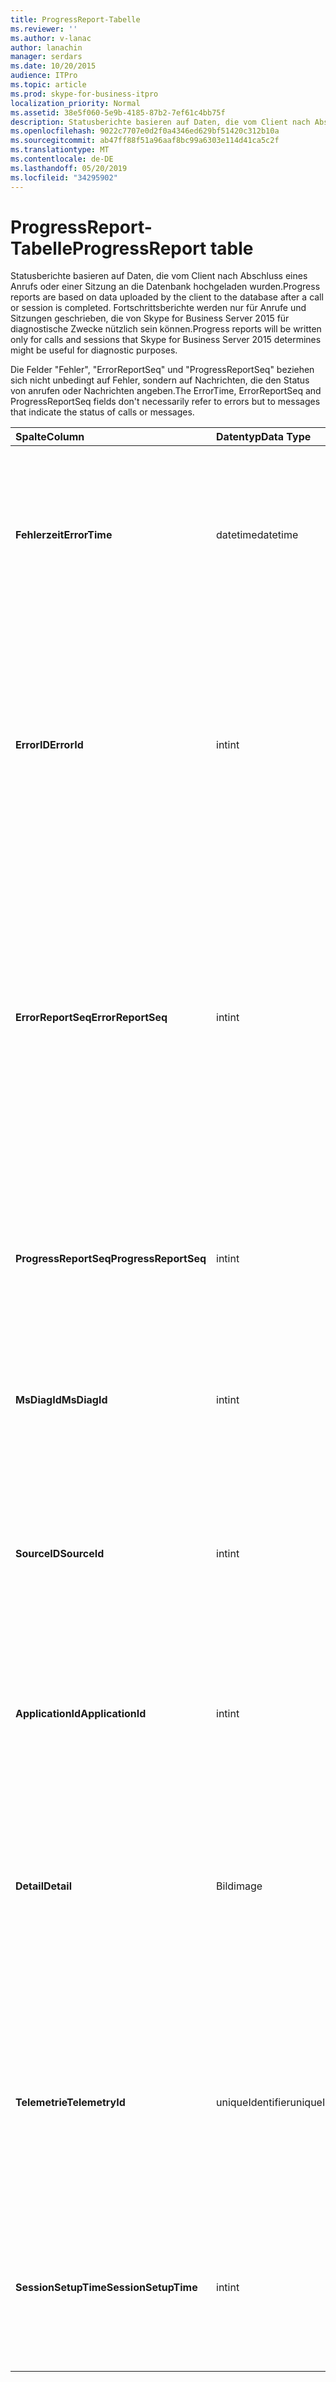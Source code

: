 ```yaml
---
title: ProgressReport-Tabelle
ms.reviewer: ''
ms.author: v-lanac
author: lanachin
manager: serdars
ms.date: 10/20/2015
audience: ITPro
ms.topic: article
ms.prod: skype-for-business-itpro
localization_priority: Normal
ms.assetid: 38e5f060-5e9b-4185-87b2-7ef61c4bb75f
description: Statusberichte basieren auf Daten, die vom Client nach Abschluss eines Anrufs oder einer Sitzung an die Datenbank hochgeladen wurden. Fortschrittsberichte werden nur für Anrufe und Sitzungen geschrieben, die von Skype for Business Server 2015 für diagnostische Zwecke nützlich sein können.
ms.openlocfilehash: 9022c7707e0d2f0a4346ed629bf51420c312b10a
ms.sourcegitcommit: ab47ff88f51a96aaf8bc99a6303e114d41ca5c2f
ms.translationtype: MT
ms.contentlocale: de-DE
ms.lasthandoff: 05/20/2019
ms.locfileid: "34295902"
---
```

# <a name="progressreport-table"></a><span data-ttu-id="62972-104">ProgressReport-Tabelle</span><span class="sxs-lookup"><span data-stu-id="62972-104">ProgressReport table</span></span>
 
<span data-ttu-id="62972-105">Statusberichte basieren auf Daten, die vom Client nach Abschluss eines Anrufs oder einer Sitzung an die Datenbank hochgeladen wurden.</span><span class="sxs-lookup"><span data-stu-id="62972-105">Progress reports are based on data uploaded by the client to the database after a call or session is completed.</span></span> <span data-ttu-id="62972-106">Fortschrittsberichte werden nur für Anrufe und Sitzungen geschrieben, die von Skype for Business Server 2015 für diagnostische Zwecke nützlich sein können.</span><span class="sxs-lookup"><span data-stu-id="62972-106">Progress reports will be written only for calls and sessions that Skype for Business Server 2015 determines might be useful for diagnostic purposes.</span></span>
  
<span data-ttu-id="62972-107">Die Felder "Fehler", "ErrorReportSeq" und "ProgressReportSeq" beziehen sich nicht unbedingt auf Fehler, sondern auf Nachrichten, die den Status von anrufen oder Nachrichten angeben.</span><span class="sxs-lookup"><span data-stu-id="62972-107">The ErrorTime, ErrorReportSeq and ProgressReportSeq fields don't necessarily refer to errors but to messages that indicate the status of calls or messages.</span></span>
  
|<span data-ttu-id="62972-108">**Spalte**</span><span class="sxs-lookup"><span data-stu-id="62972-108">**Column**</span></span>|<span data-ttu-id="62972-109">**Datentyp**</span><span class="sxs-lookup"><span data-stu-id="62972-109">**Data Type**</span></span>|<span data-ttu-id="62972-110">**Schlüssel/Index**</span><span class="sxs-lookup"><span data-stu-id="62972-110">**Key/Index**</span></span>|<span data-ttu-id="62972-111">**Details**</span><span class="sxs-lookup"><span data-stu-id="62972-111">**Details**</span></span>|
|:-----|:-----|:-----|:-----|
|<span data-ttu-id="62972-112">**Fehlerzeit**</span><span class="sxs-lookup"><span data-stu-id="62972-112">**ErrorTime**</span></span> <br/> |<span data-ttu-id="62972-113">datetime</span><span class="sxs-lookup"><span data-stu-id="62972-113">datetime</span></span>  <br/> |<span data-ttu-id="62972-114">Primär, fremd</span><span class="sxs-lookup"><span data-stu-id="62972-114">Primary, Foreign</span></span>  <br/> |<span data-ttu-id="62972-115">Datum und Uhrzeit des Status Fehlerberichts, der diesen Statusbericht enthält.</span><span class="sxs-lookup"><span data-stu-id="62972-115">Date and time of the progress error report that contains this progress report.</span></span> <span data-ttu-id="62972-116">Weitere Informationen finden Sie [in der Tabelle errorreport in Skype for Business Server 2015](errorreport.md) .</span><span class="sxs-lookup"><span data-stu-id="62972-116">See the [ErrorReport table in Skype for Business Server 2015](errorreport.md) for more information.</span></span> <br/> |
|<span data-ttu-id="62972-117">**ErrorID**</span><span class="sxs-lookup"><span data-stu-id="62972-117">**ErrorId**</span></span> <br/> |<span data-ttu-id="62972-118">int</span><span class="sxs-lookup"><span data-stu-id="62972-118">int</span></span>  <br/> |<span data-ttu-id="62972-119">Primär, fremd</span><span class="sxs-lookup"><span data-stu-id="62972-119">Primary, Foreign</span></span>  <br/> |<span data-ttu-id="62972-120">ID-Nummer, die in Verbindung mit Fehlerzeit verwendet wird, ProgressReportSeq, um einen Statusbericht eindeutig zu identifizieren.</span><span class="sxs-lookup"><span data-stu-id="62972-120">ID number used in conjunction with ErrorTime, ProgressReportSeq to uniquely identify a progress report.</span></span> <span data-ttu-id="62972-121">Weitere Informationen finden Sie [in der Tabelle errorreport in Skype for Business Server 2015](errorreport.md) .</span><span class="sxs-lookup"><span data-stu-id="62972-121">See the [ErrorReport table in Skype for Business Server 2015](errorreport.md) for more information.</span></span> <br/> |
|<span data-ttu-id="62972-122">**ErrorReportSeq**</span><span class="sxs-lookup"><span data-stu-id="62972-122">**ErrorReportSeq**</span></span> <br/> |<span data-ttu-id="62972-123">int</span><span class="sxs-lookup"><span data-stu-id="62972-123">int</span></span>  <br/> |<span data-ttu-id="62972-124">Primär, fremd</span><span class="sxs-lookup"><span data-stu-id="62972-124">Primary, Foreign</span></span>  <br/> |<span data-ttu-id="62972-125">Die ID-Nummer, die den Fehlerbericht identifiziert.</span><span class="sxs-lookup"><span data-stu-id="62972-125">ID number that identifies the error report.</span></span> <span data-ttu-id="62972-126">ErrorReporSeq wird in Verbindung mit Fehlerzeit verwendet, um einen Fehlerbericht eindeutig zu identifizieren.</span><span class="sxs-lookup"><span data-stu-id="62972-126">ErrorReporSeq is used in conjunction with ErrorTime to uniquely identify an error report.</span></span> <span data-ttu-id="62972-127">Weitere Informationen finden Sie [in der Tabelle errorreport in Skype for Business Server 2015](errorreport.md) .</span><span class="sxs-lookup"><span data-stu-id="62972-127">See the [ErrorReport table in Skype for Business Server 2015](errorreport.md) for more information</span></span> <br/> <span data-ttu-id="62972-128">Dieses Feld wurde in Microsoft lync Server 2013 eingeführt.</span><span class="sxs-lookup"><span data-stu-id="62972-128">This field was introduced in Microsoft Lync Server 2013.</span></span>  <br/> |
|<span data-ttu-id="62972-129">**ProgressReportSeq**</span><span class="sxs-lookup"><span data-stu-id="62972-129">**ProgressReportSeq**</span></span> <br/> |<span data-ttu-id="62972-130">int</span><span class="sxs-lookup"><span data-stu-id="62972-130">int</span></span>  <br/> |<span data-ttu-id="62972-131">Primary</span><span class="sxs-lookup"><span data-stu-id="62972-131">Primary</span></span>  <br/> |<span data-ttu-id="62972-132">Die ID-Nummer zur Identifizierung des Statusberichts.</span><span class="sxs-lookup"><span data-stu-id="62972-132">ID number to identify the progress report.</span></span> <span data-ttu-id="62972-133">Wird in Verbindung mit Fehlerzeit und ErrorReportSeq verwendet, um einen Statusbericht eindeutig zu identifizieren.</span><span class="sxs-lookup"><span data-stu-id="62972-133">Used in conjunction with ErrorTime and ErrorReportSeq to uniquely identify a progress report.</span></span>  <br/> |
|<span data-ttu-id="62972-134">**MsDiagId**</span><span class="sxs-lookup"><span data-stu-id="62972-134">**MsDiagId**</span></span> <br/> |<span data-ttu-id="62972-135">int</span><span class="sxs-lookup"><span data-stu-id="62972-135">int</span></span>  <br/> ||<span data-ttu-id="62972-136">Diagnose-ID des Statusberichts</span><span class="sxs-lookup"><span data-stu-id="62972-136">Diagnostic ID of the progress report.</span></span>  <br/> <span data-ttu-id="62972-137">Dieses Feld wurde in Microsoft lync Server 2013 eingeführt.</span><span class="sxs-lookup"><span data-stu-id="62972-137">This field was introduced in Microsoft Lync Server 2013.</span></span>  <br/> |
|<span data-ttu-id="62972-138">**SourceID**</span><span class="sxs-lookup"><span data-stu-id="62972-138">**SourceId**</span></span> <br/> |<span data-ttu-id="62972-139">int</span><span class="sxs-lookup"><span data-stu-id="62972-139">int</span></span>  <br/> |<span data-ttu-id="62972-140">Fremd</span><span class="sxs-lookup"><span data-stu-id="62972-140">Foreign</span></span>  <br/> |<span data-ttu-id="62972-141">Der Server, der den Fehlerbericht gesendet hat (wenn der Bericht von einer Serverkomponente gesendet wurde).</span><span class="sxs-lookup"><span data-stu-id="62972-141">Server that sent the error report (if the report was sent from a server component).</span></span> <span data-ttu-id="62972-142">Weitere Informationen finden Sie in der [Tabelle Server](servers.md) . Dieses Feld wurde in Microsoft lync Server 2013 eingeführt.</span><span class="sxs-lookup"><span data-stu-id="62972-142">See the [Servers table](servers.md) for more information.This field was introduced in Microsoft Lync Server 2013.</span></span> <br/> |
|<span data-ttu-id="62972-143">**ApplicationId**</span><span class="sxs-lookup"><span data-stu-id="62972-143">**ApplicationId**</span></span> <br/> |<span data-ttu-id="62972-144">int</span><span class="sxs-lookup"><span data-stu-id="62972-144">int</span></span>  <br/> ||<span data-ttu-id="62972-145">Der lync-Server Prozess, zu dem der Bericht gehört.</span><span class="sxs-lookup"><span data-stu-id="62972-145">The Lync Server process that the report is about.</span></span> <span data-ttu-id="62972-146">Weitere Informationen finden Sie in der Anwendungstabelle.</span><span class="sxs-lookup"><span data-stu-id="62972-146">See the Application Table for more information.</span></span>  <br/> |
|<span data-ttu-id="62972-147">**Detail**</span><span class="sxs-lookup"><span data-stu-id="62972-147">**Detail**</span></span> <br/> |<span data-ttu-id="62972-148">Bild</span><span class="sxs-lookup"><span data-stu-id="62972-148">image</span></span>  <br/> ||<span data-ttu-id="62972-149">Details des Statusberichts, die im Binärformat gespeichert werden, um Platz zu sparen. Diese Daten können mit dieser Syntax in das Text Format konvertiert werden:</span><span class="sxs-lookup"><span data-stu-id="62972-149">Progress report details, stored in binary format to save space.This data can be converted to text format using this syntax:</span></span>  <br/> <span data-ttu-id="62972-150">Umwandlung (Umwandlung (Detail als varbinary (max)) als varchar (max))</span><span class="sxs-lookup"><span data-stu-id="62972-150">cast(cast(Detail as varbinary(max)) as varchar(max))</span></span>  <br/> |
|<span data-ttu-id="62972-151">**Telemetrie**</span><span class="sxs-lookup"><span data-stu-id="62972-151">**TelemetryId**</span></span> <br/> |<span data-ttu-id="62972-152">uniqueIdentifier</span><span class="sxs-lookup"><span data-stu-id="62972-152">uniqueIdentifier</span></span>  <br/> ||<span data-ttu-id="62972-153">Eindeutiger Bezeichner, der die Verknüpfungszeit Informationen für die verschiedenen an einer Konferenz beteiligten Komponenten korreliert.</span><span class="sxs-lookup"><span data-stu-id="62972-153">Unique identifier that correlates join time information for the different components involved in a conference.</span></span>  <br/> <span data-ttu-id="62972-154">Dieses Feld wurde in Microsoft lync Server 2013 eingeführt.</span><span class="sxs-lookup"><span data-stu-id="62972-154">This field was introduced in Microsoft Lync Server 2013.</span></span>  <br/> |
|<span data-ttu-id="62972-155">**SessionSetupTime**</span><span class="sxs-lookup"><span data-stu-id="62972-155">**SessionSetupTime**</span></span> <br/> |<span data-ttu-id="62972-156">int</span><span class="sxs-lookup"><span data-stu-id="62972-156">int</span></span>  <br/> ||<span data-ttu-id="62972-157">Zeit (in Millisekunden) für eine bestimmte Komponente, um an einer Konferenz teilzunehmen.</span><span class="sxs-lookup"><span data-stu-id="62972-157">Time (in milliseconds) for a specific component to join a conference.</span></span>  <br/> <span data-ttu-id="62972-158">Dieses Feld wurde in Microsoft lync Server 2013 eingeführt.</span><span class="sxs-lookup"><span data-stu-id="62972-158">This field was introduced in Microsoft Lync Server 2013.</span></span>  <br/> |
   


